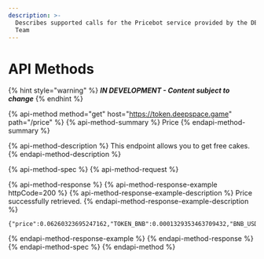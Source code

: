 ```yaml
---
description: >-
  Describes supported calls for the Pricebot service provided by the DEEPSPACE
  Team
---
```


# API Methods

{% hint style="warning" %}
_**IN DEVELOPMENT - Content subject to change**_
{% endhint %}

{% api-method method="get" host="https://token.deepspace.game" path="/price" %}
{% api-method-summary %}
Price
{% endapi-method-summary %}

{% api-method-description %}
This endpoint allows you to get free cakes.
{% endapi-method-description %}

{% api-method-spec %}
{% api-method-request %}

{% api-method-response %}
{% api-method-response-example httpCode=200 %}
{% api-method-response-example-description %}
Price successfully retrieved.
{% endapi-method-response-example-description %}

```
{"price":0.06260323695247162,"TOKEN_BNB":0.0001329353463709432,"BNB_USD":470.92995701672425}
```
{% endapi-method-response-example %}
{% endapi-method-response %}
{% endapi-method-spec %}
{% endapi-method %}



